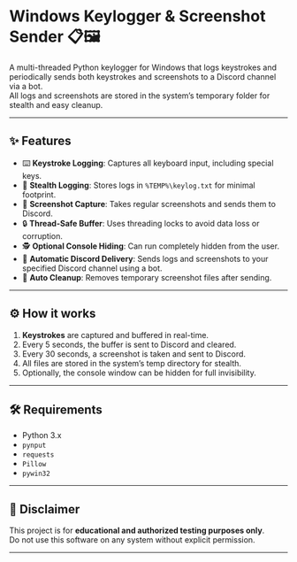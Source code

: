# Windows Keylogger & Screenshot Sender 📋🖼️

A multi-threaded Python keylogger for Windows that logs keystrokes and periodically sends both keystrokes and screenshots to a Discord channel via a bot.  
All logs and screenshots are stored in the system’s temporary folder for stealth and easy cleanup.

---

## ✨ Features

- ⌨️ **Keystroke Logging**: Captures all keyboard input, including special keys.
- 📂 **Stealth Logging**: Stores logs in `%TEMP%\keylog.txt` for minimal footprint.
- 📸 **Screenshot Capture**: Takes regular screenshots and sends them to Discord.
- 🔒 **Thread-Safe Buffer**: Uses threading locks to avoid data loss or corruption.
- 🕵️ **Optional Console Hiding**: Can run completely hidden from the user.
- 🚀 **Automatic Discord Delivery**: Sends logs and screenshots to your specified Discord channel using a bot.
- 🧹 **Auto Cleanup**: Removes temporary screenshot files after sending.

---

## ⚙️ How it works

1. **Keystrokes** are captured and buffered in real-time.
2. Every 5 seconds, the buffer is sent to Discord and cleared.
3. Every 30 seconds, a screenshot is taken and sent to Discord.
4. All files are stored in the system’s temp directory for stealth.
5. Optionally, the console window can be hidden for full invisibility.

---

## 🛠️ Requirements

- Python 3.x
- `pynput`
- `requests`
- `Pillow`
- `pywin32`

---

## 🚨 Disclaimer

This project is for **educational and authorized testing purposes only**.  
Do not use this software on any system without explicit permission.

---
